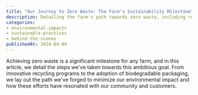 ```yaml
---
title: "Our Journey to Zero Waste: The Farm's Sustainability Milestone"
description: Detailing the farm's path towards zero waste, including recycling initiatives, packaging changes, and the reduction of plastic use.
categories:
- environmental-impacts
- sustainable-practices
- behind-the-scenes
publishedAt: 2024-04-09
---
```


Achieving zero waste is a significant milestone for any farm, and in this article, we detail the steps we've taken towards this ambitious goal. From innovative recycling programs to the adoption of biodegradable packaging, we lay out the path we've forged to minimize our environmental impact and how these efforts have resonated with our community and customers.
